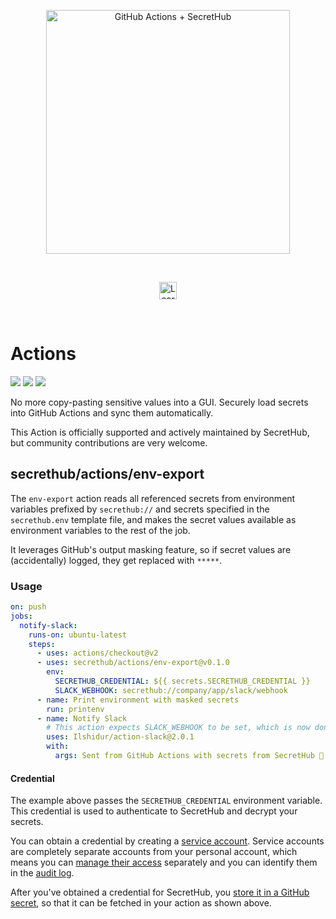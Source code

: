 <p align="center">
  <img src="https://secrethub.io/img/integrations/github-actions/github-banner.png?v1" alt="GitHub Actions + SecretHub" width="390">
</p>
<br/>

<p align="center">
  <a href="https://secrethub.io/integrations/github-actions/"><img alt="Learn More" src="https://secrethub.io/img/buttons/github/learn-more.png?v2" height="28" /></a>
</p>
<br/>


# Actions

[![](https://github.com/secrethub/actions/workflows/.github/workflows/main.yml/badge.svg)](https://github.com/secrethub/actions/actions)
[![](https://img.shields.io/github/release/secrethub/actions.svg)](https://github.com/secrethub/actions/releases/latest)
[![](https://img.shields.io/badge/chat-on%20discord-7289da.svg?logo=discord)](https://discord.gg/NWmxVeb)

No more copy-pasting sensitive values into a GUI. Securely load secrets into GitHub Actions and sync them automatically.

This Action is officially supported and actively maintained by SecretHub, but community contributions are very welcome. 

## secrethub/actions/env-export

The `env-export` action reads all referenced secrets from environment variables prefixed by `secrethub://` and secrets specified in the `secrethub.env` template file, and makes the secret values available as environment variables to the rest of the job.

It leverages GitHub's output masking feature, so if secret values are (accidentally) logged, they get replaced with `*****`.

### Usage

```yml
on: push
jobs:
  notify-slack:
    runs-on: ubuntu-latest
    steps:
      - uses: actions/checkout@v2
      - uses: secrethub/actions/env-export@v0.1.0
        env:
          SECRETHUB_CREDENTIAL: ${{ secrets.SECRETHUB_CREDENTIAL }}
          SLACK_WEBHOOK: secrethub://company/app/slack/webhook
      - name: Print environment with masked secrets
        run: printenv
      - name: Notify Slack
        # This action expects SLACK_WEBHOOK to be set, which is now done automatically
        uses: Ilshidur/action-slack@2.0.1
        with:
          args: Sent from GitHub Actions with secrets from SecretHub 🔑
```

#### Credential

The example above passes the `SECRETHUB_CREDENTIAL` environment variable. This credential is used to authenticate to SecretHub and decrypt your secrets.

You can obtain a credential by creating a [service account](https://secrethub.io/docs/reference/cli/service). Service accounts are completely separate accounts from your personal account, which means you can [manage their access](https://secrethub.io/docs/reference/cli/acl/) separately and you can identify them in the [audit log](https://secrethub.io/docs/reference/cli/audit/).

After you've obtained a credential for SecretHub, you [store it in a GitHub secret](https://help.github.com/en/actions/configuring-and-managing-workflows/creating-and-storing-encrypted-secrets#creating-encrypted-secrets-for-a-repository), so that it can be fetched in your action as shown above.
